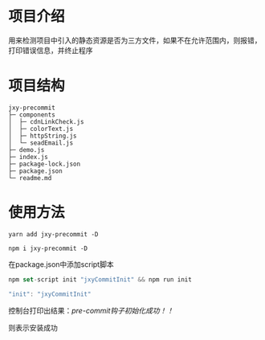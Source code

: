 <!--
 * @Author: 蒋晓雨
 * @Date: 2022-03-09 11:40:34
 * @LastEditors: 蒋晓雨
 * @LastEditTime: 2022-04-15 15:30:53
 * @FilePath: /jxy-precommit/readme.md
 * @Description: 
 * 
-->
# 项目介绍
用来检测项目中引入的静态资源是否为三方文件，如果不在允许范围内，则报错，打印错误信息，并终止程序

# 项目结构
```
jxy-precommit
├─ components
│  ├─ cdnLinkCheck.js
│  ├─ colorText.js
│  ├─ httpString.js
│  └─ seadEmail.js
├─ demo.js
├─ index.js
├─ package-lock.json
├─ package.json
└─ readme.md

```

# 使用方法
```
yarn add jxy-precommit -D
```


```
npm i jxy-precommit -D
```

在package.json中添加script脚本
```js
npm set-script init "jxyCommitInit" && npm run init
```

```js
"init": "jxyCommitInit"
```

控制台打印出结果：*pre-commit钩子初始化成功！！*

则表示安装成功
